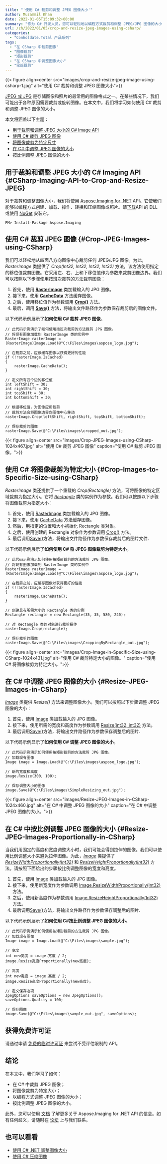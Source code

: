 ```yaml
---
title: "'使用 C# 裁剪和调整 JPEG 图像大小'"
author: Muzammil Khan
date: 2022-01-05T15:09:32+00:00
summary: "作为 C# 开发人员，您可以轻松地以编程方式裁剪和调整 JPEG/JPG 图像的大小。在本文中，您将学习**如何使用 C# 裁剪和调整 JPEG 图像的大小**。"
url: /zh/2022/01/05/crop-and-resize-jpeg-images-using-csharp/
categories:
  - "Conholdate.Total 产品系列"
tags:
  - "在 CSharp 中裁剪图像"
  - "图像裁剪"
  - "矩形裁剪"
  - "在 CSharp 中调整图像大小"
  - "轮班裁剪"
---
```


{{< figure align=center src="images/crop-and-resize-jpeg-image-using-csharp-1.jpg" alt="使用 C# 裁剪和调整 JPEG 图像大小">}}

[JPEG 或 JPG][2] 是存储图像和照片的最常用的图像格式之一。在某些情况下，我们可能出于各种原因需要裁剪或旋转图像。在本文中，我们将学习如何使用 C# 裁剪和调整 JPEG 图像的大小。

本文将涵盖以下主题：

  * [用于裁剪和调整 JPEG 大小的 C# Image API][3]
  * [使用 C# 裁剪 JPEG 图像][4]
  * [将图像裁剪为特定尺寸][5]
  * [在 C# 中调整 JPEG 图像的大小][6]
  * [按比例调整 JPEG 图像的大小][7]

## 用于裁剪和调整 JPEG 大小的 C# Imaging API {#CSharp-Imaging-API-to-Crop-and-Resize-JPEG}

对于裁剪和调整图像大小，我们将使用 [Aspose.Imaging for .NET][8] API。它使我们能够以编程方式创建、加载、操作、转换和压缩图像或照片。请[下载][9]API 的 DLL 或使用 [NuGet][10] 安装它。

```
PM> Install-Package Aspose.Imaging
```

## 使用 C# 裁剪 JPEG 图像 {#Crop-JPEG-Images-using-CSharp}

我们可以轻松地从四面八方向图像中心裁剪任何 JPEG/JPG 图像。为此，_RasterImage_ 类提供了 _Crop(Int32, Int32, Int32, Int32)_ 方法，该方法使用指定的移位值裁剪图像。它采用左、右、上和下移位值作为参数来裁剪图像边界。我们可以按照以下步骤使用按班次裁剪的方法裁剪图像：

  1. 首先，使用 **[RasterImage][11]** 类加载输入的 JPG 图像。
  2. 接下来，使用 **[CacheData][12]** 方法缓存图像。
  3. 之后，使用移位值作为参数调用 **[Crop()][13]** 方法。
  4. 最后，调用 **[Save()][14]** 方法，将输出文件路径作为参数保存裁剪后的图像文件。

以下代码示例展示了**如何使用 C# 裁剪 JPEG 图像**。

```
// 此代码示例演示了如何使用按班次裁剪的方法裁剪 JPG 图像。
// 将现有图像加载到 RasterImage 类的实例中
RasterImage rasterImage = (RasterImage)Image.Load(@"C:\Files\images\aspose_logo.jpg");

// 在裁剪之前，应该缓存图像以获得更好的性能
if (!rasterImage.IsCached)
{
    rasterImage.CacheData();
}

// 定义所有四个边的移位值
int leftShift = 30;
int rightShift = 30;
int topShift = 30;
int bottomShift = 30;

// 根据移位值，对图像应用裁剪 
// 裁剪方法会将图像边界向图像中心移动
rasterImage.Crop(leftShift, rightShift, topShift, bottomShift);

// 保存裁剪的图像
rasterImage.Save(@"C:\Files\images\cropped_out.jpg");
```

{{< figure align=center src="images/Crop-JPEG-Images-using-CSharp-1024x467.jpg" alt="使用 C# 裁剪 JPEG 图像" caption="使用 C# 裁剪 JPEG 图像。">}}
 
## 使用 C# 将图像裁剪为特定大小 {#Crop-Images-to-Specific-Size-using-CSharp}

_RasterImage_ 类还提供了一个重载的 _Crop(Rectangle)_ 方法，可将图像的特定区域裁剪为指定大小。它将 _[Rectangle][16]_ 类的实例作为参数。我们可以按照以下步骤将图像裁剪为指定大小：

1. 首先，使用 [RasterImage](https://apireference.aspose.com/imaging/net/aspose.imaging/rasterimage) 类加载输入的 JPG 图像。
2. 接下来，使用 [CacheData](https://apireference.aspose.com/imaging/net/aspose.imaging/datastreamsupporter/methods/cachedata) 方法缓存图像。
3. 然后，用指定的位置和大小初始化 Rectangle 类对象。
4. 之后，使用创建的 Rectangle 对象作为参数调用 [Crop()](https://apireference.aspose.com/imaging/net/aspose.imaging/rasterimage/methods/crop) 方法。
5. 最后调用[Save()](https://apireference.aspose.com/imaging/net/aspose.imaging.image/save/methods/3)方法，将输出文件路径作为参数保存裁剪后的图片文件.

以下代码示例展示了**如何使用 C# 将 JPEG 图像裁剪为特定大小**。

```
// 此代码示例演示如何使用按矩形裁剪的方法裁剪 JPG 图像。
// 将现有图像加载到 RasterImage 类的实例中
RasterImage rasterImage = (RasterImage)Image.Load(@"C:\Files\images\aspose_logo.jpg");

// 在裁剪之前，应缓存图像以获得更好的性能
if (!rasterImage.IsCached)
{
    rasterImage.CacheData();
}

// 创建具有所需大小的 Rectangle 类的实例
Rectangle rectangle = new Rectangle(35, 35, 580, 240);

// 对 Rectangle 类的对象进行裁剪操作
rasterImage.Crop(rectangle);

// 保存裁剪的图像
rasterImage.Save(@"C:\Files\images\CroppingByRectangle_out.jpg");
```

{{< figure align=center src="images/Crop-Image-in-Specific-Size-using-CSharp-1024x431.jpg" alt="使用 C# 裁剪特定大小的图像。" caption="使用 C# 将图像裁剪为特定大小。">}}


## 在 C# 中调整 JPEG 图像的大小 {#Resize-JPEG-Images-in-CSharp}

_[Image][18]_ 类提供 _Resize()_ 方法来调整图像大小。我们可以按照以下步骤调整 JPEG 图像的大小：

1. 首先，使用 [Image](https://apireference.aspose.com/imaging/net/aspose.imaging/image) 类加载输入的 JPG 图像。
2. 接下来，使用所需的宽度和高度作为参数调用 [Resize(int32, int32)](https://apireference.aspose.com/imaging/net/aspose.imaging/image/methods/resize) 方法。
3. 最后调用[Save()](https://apireference.aspose.com/imaging/net/aspose.imaging.image/save/methods/3)方法，将输出文件路径作为参数保存调整后的图片.

以下代码示例显示了**如何使用 C# 调整 JPEG 图像的大小**。

```
// 此代码示例演示如何使用按矩形裁剪的方法裁剪 JPG 图像。
// 加载现有图像
Image image = Image.Load(@"C:\Files\images\aspose_logo.jpg");

// 新的宽度和高度
image.Resize(300, 100);

// 保存调整大小的图像
image.Save(@"C:\Files\images\SimpleResizing_out.jpg");
```

{{< figure align=center src="images/Resize-JPEG-Images-in-CSharp-1024x460.jpg" alt="在 C# 中调整 JPEG 图像的大小" caption="在 C# 中调整 JPEG 图像的大小。">}}


## 在 C# 中按比例调整 JPEG 图像的大小 {#Resize-JPEG-Images-Proportionally-in-CSharp}

当我们用固定的高度和宽度调整大小时，我们可能会得到拉伸的图像。我们可以使用比例调整大小来避免拉伸图像。为此，_[Image][18]_ 类提供了 [_ResizeWidthProportionally(Int32)_][20] 和 [_ResizeHeightProportionally(Int32)_][21] 方法。请按照下面给出的步骤按比例调整图像的宽度和高度。

1. 首先，使用 [Image](https://apireference.aspose.com/imaging/net/aspose.imaging/image) 类加载输入的 JPG 图像。
2. 接下来，使用新宽度作为参数调用 [Image.ResizeWidthProportionally(Int32)](https://apireference.aspose.com/imaging/net/aspose.imaging/image/methods/resizewidthproportionally) 方法。
3. 之后，使用新高度作为参数调用 [Image.ResizeHeightProportionally(Int32)](https://apireference.aspose.com/imaging/net/aspose.imaging/image/methods/resizeheightproportionally) 方法。
4. 最后调用[Save()](https://apireference.aspose.com/imaging/net/aspose.imaging.image/save/methods/3)方法，将输出文件路径作为参数保存调整后的图片.

以下代码示例展示了**如何使用 C#按比例调整 JPEG 图像的大小**。

```
// 此代码示例演示如何使用按矩形裁剪的方法裁剪 JPG 图像。
// 加载现有图像
Image image = Image.Load(@"C:\Files\images\sample.jpg");

// 宽度
int new宽度 = image.宽度 / 2;
image.Resize宽度Proportionally(new宽度);

// 高度
int new高度 = image.高度 / 2;
image.Resize高度Proportionally(new高度);

// 定义保存选项
JpegOptions saveOptions = new JpegOptions();
saveOptions.Quality = 100;

// 保存图像
image.Save(@"C:\Files\images\sample_out.jpg", saveOptions);
```

## 获得免费许可证

请通过申请 [免费的临时许可证][22] 来尝试不受评估限制的 API。

## 结论

在本文中，我们学习了如何：

  * 在 C# 中裁剪 JPEG 图像；
  * 将图像裁剪为特定大小；
  * 以编程方式调整 JPEG 图像的大小；
  * 按比例调整 JPEG 图像的大小。

此外，您可以使用 [文档][23] 了解更多关于 Aspose.Imaging for .NET API 的信息。如有任何歧义，请随时在 [论坛][24] 上与我们联系。

## 也可以看看

  * [使用 C# .NET 调整图像大小][25]
  * [使用 C# 压缩图像][26]

 [1]: https://blog.conholdate.com/wp-content/uploads/sites/27/2022/01/crop-and-resize-jpeg-image-using-csharp-1.jpg
 [2]: https://docs.fileformat.com/image/jpeg/
 [3]: #CSharp-Imaging-API-to-Crop-and-Resize-JPEG
 [4]: #Crop-JPEG-Images-using-CSharp
 [5]: #Crop-Images-to-Specific-Size-using-CSharp
 [6]: #Resize-JPEG-Images-in-CSharp
 [7]: #Resize-JPEG-Images-Proportionally-in-CSharp
 [8]: https://products.aspose.com/imaging/net/
 [9]: https://downloads.aspose.com/imaging/net
 [10]: https://www.nuget.org/packages/aspose.imaging
 [11]: https://apireference.aspose.com/imaging/net/aspose.imaging/rasterimage
 [12]: https://apireference.aspose.com/imaging/net/aspose.imaging/datastreamsupporter/methods/cachedata
 [13]: https://apireference.aspose.com/imaging/net/aspose.imaging.rasterimage/crop/methods/1
 [14]: https://apireference.aspose.com/imaging/net/aspose.imaging.image/save/methods/3
 [15]: https://blog.conholdate.com/wp-content/uploads/sites/27/2022/01/Crop-JPEG-Images-using-CSharp.jpg
 [16]: https://apireference.aspose.com/imaging/net/aspose.imaging/rectangle
 [17]: https://blog.conholdate.com/wp-content/uploads/sites/27/2022/01/Crop-Image-in-Specific-Size-using-CSharp.jpg
 [18]: https://apireference.aspose.com/imaging/net/aspose.imaging/image
 [19]: https://blog.conholdate.com/wp-content/uploads/sites/27/2022/01/Resize-JPEG-Images-in-CSharp.jpg
 [20]: https://apireference.aspose.com/imaging/net/aspose.imaging/image/methods/resizewidthproportionally
 [21]: https://apireference.aspose.com/imaging/net/aspose.imaging/image/methods/resizeheightproportionally
 [22]: https://purchase.conholdate.com/temporary-license
 [23]: https://docs.aspose.com/imaging/net
 [24]: https://forum.aspose.com/c/imaging
 [25]: https://blog.aspose.com/2021/12/20/resize-images-in-csharp/
 [26]: https://blog.aspose.com/2020/11/27/compress-png-jpeg-and-tiff-images-using-csharp/




